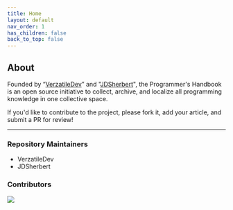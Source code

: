 ```yaml
---
title: Home
layout: default
nav_order: 1
has_children: false
back_to_top: false
---
```


## About

Founded by “[VerzatileDev](https://github.com/VerzatileDev)” and "[JDSherbert](https://github.com/JDSherbert)", the Programmer's Handbook is an open source initiative to collect, archive, and localize all programming knowledge in one collective space.

If you'd like to contribute to the project, please fork it, add your article, and submit a PR for review!

-----------------------------------------------------------------------

### Repository Maintainers

- VerzatileDev
- JDSherbert

### Contributors

<a href="https://github.com/VerzatileDevOrg/Programming_HandBook/graphs/contributors">
  <img src="https://contrib.rocks/image?repo=VerzatileDevOrg/Programming_HandBook" />
</a>
